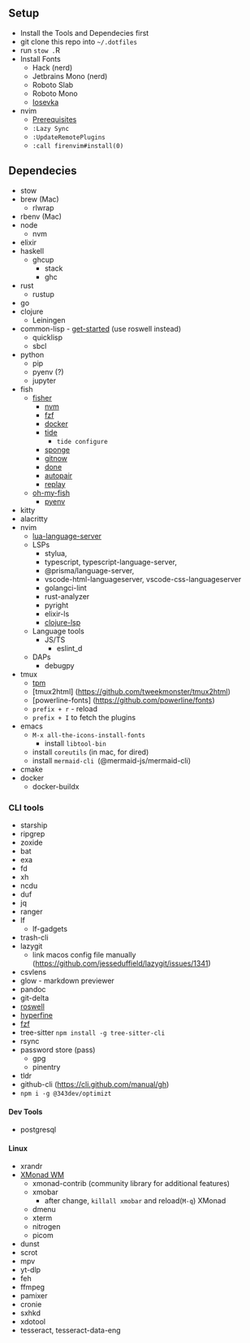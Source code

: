## Setup

- Install the Tools and Dependecies first
- git clone this repo into `~/.dotfiles`
- run `stow .`R
- Install Fonts
  - Hack (nerd)
  - Jetbrains Mono (nerd)
  - Roboto Slab
  - Roboto Mono
  - [Iosevka](https://github.com/be5invis/Iosevka)
- nvim
  - [Prerequisites](https://github.com/neovim/neovim/wiki/Building-Neovim#build-prerequisites)
  - `:Lazy Sync`
  - `:UpdateRemotePlugins`
  - `:call firenvim#install(0)`

## Dependecies

- stow
- brew (Mac)
  - rlwrap
- rbenv (Mac)
- node
  - nvm
- elixir
- haskell
  - ghcup
    - stack
    - ghc
- rust
  - rustup
- go
- clojure
  - Leiningen
- common-lisp - [get-started](https://lisp-lang.org/learn/getting-started/) (use roswell instead)
  - quicklisp
  - sbcl
- python
  - pip
  - pyenv (?)
  - jupyter
- fish
  - [fisher](https://github.com/jorgebucaran/fisher)
    - [nvm](https://github.com/jorgebucaran/nvm.fish)
    - [fzf](https://github.com/PatrickF1/fzf.fish)
    - [docker](https://github.com/halostatue/fish-docker)
    - [tide](https://github.com/IlanCosman/tide)
      - `tide configure`
    - [sponge](https://github.com/meaningful-ooo/sponge)
    - [gitnow](https://github.com/joseluisq/gitnow)
    - [done](https://github.com/franciscolourenco/done)
    - [autopair](https://github.com/jorgebucaran/autopair.fish)
    - [replay](https://github.com/jorgebucaran/replay.fish)
  - [oh-my-fish](https://github.com/oh-my-fish/oh-my-fish)
    - [pyenv](https://github.com/oh-my-fish/plugin-pyenv)
- kitty
- alacritty
- nvim
  - [lua-language-server](https://github.com/sumneko/lua-language-server/wiki/Getting-Started)
  - LSPs
    - stylua,
    - typescript, typescript-language-server,
    - @prisma/language-server,
    - vscode-html-languageserver, vscode-css-languageserver
    - golangci-lint
    - rust-analyzer
    - pyright
    - elixir-ls
    - [clojure-lsp](https://clojure-lsp.io/installation/)
  - Language tools
    - JS/TS
      - eslint_d
  - DAPs
    - debugpy
- tmux
  - [tpm](https://github.com/tmux-plugins/tpm)
  - [tmux2html] (https://github.com/tweekmonster/tmux2html)
  - [powerline-fonts] (https://github.com/powerline/fonts)
  - `prefix + r` - reload
  - `prefix + I` to fetch the plugins
- emacs
  - `M-x all-the-icons-install-fonts`
    - install `libtool-bin`
  - install `coreutils` (in mac, for dired)
  - install `mermaid-cli `(@mermaid-js/mermaid-cli)
- cmake
- docker
  - docker-buildx

### CLI tools

- starship
- ripgrep
- zoxide
- bat
- exa
- fd
- xh
- ncdu
- duf
- jq
- ranger
- lf
  - lf-gadgets
- trash-cli
- lazygit
  - link macos config file manually (https://github.com/jesseduffield/lazygit/issues/1341)
- csvlens
- glow - markdown previewer
- pandoc
- git-delta
- [roswell](https://github.com/roswell/roswell)
- [hyperfine](https://github.com/sharkdp/hyperfine)
- [fzf](https://github.com/junegunn/fzf)
- tree-sitter `npm install -g tree-sitter-cli`
- rsync
- password store (pass)
  - gpg
  - pinentry
- tldr
- github-cli (https://cli.github.com/manual/gh)
- `npm i -g @343dev/optimizt`

#### Dev Tools

- postgresql

#### Linux

- xrandr
- [XMonad WM](https://xmonad.org/download.html)
  - xmonad-contrib (community library for additional features)
  - xmobar
    - after change, `killall xmobar` and reload(`M-q`) XMonad
  - dmenu
  - xterm
  - nitrogen
  - picom
- dunst
- scrot
- mpv
- yt-dlp
- feh
- ffmpeg
- pamixer
- cronie
- sxhkd
- xdotool
- tesseract, tesseract-data-eng
